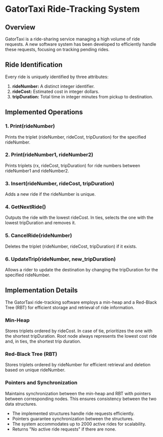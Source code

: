 # GatorTaxi Ride-Tracking System

## Overview

GatorTaxi is a ride-sharing service managing a high volume of ride requests. A new software system has been developed to efficiently handle these requests, focusing on tracking pending rides.

## Ride Identification

Every ride is uniquely identified by three attributes:

1. **rideNumber:** A distinct integer identifier.
2. **rideCost:** Estimated cost in integer dollars.
3. **tripDuration:** Total time in integer minutes from pickup to destination.

## Implemented Operations

### 1. Print(rideNumber)

Prints the triplet (rideNumber, rideCost, tripDuration) for the specified rideNumber.

### 2. Print(rideNumber1, rideNumber2)

Prints triplets (rx, rideCost, tripDuration) for ride numbers between rideNumber1 and rideNumber2.

### 3. Insert(rideNumber, rideCost, tripDuration)

Adds a new ride if the rideNumber is unique.

### 4. GetNextRide()

Outputs the ride with the lowest rideCost. In ties, selects the one with the lowest tripDuration and removes it.

### 5. CancelRide(rideNumber)

Deletes the triplet (rideNumber, rideCost, tripDuration) if it exists.

### 6. UpdateTrip(rideNumber, new_tripDuration)

Allows a rider to update the destination by changing the tripDuration for the specified rideNumber.

## Implementation Details

The GatorTaxi ride-tracking software employs a min-heap and a Red-Black Tree (RBT) for efficient storage and retrieval of ride information.

### Min-Heap

Stores triplets ordered by rideCost. In case of tie, prioritizes the one with the shortest tripDuration. Root node always represents the lowest cost ride and, in ties, the shortest trip duration.

### Red-Black Tree (RBT)

Stores triplets ordered by rideNumber for efficient retrieval and deletion based on unique rideNumber.

### Pointers and Synchronization

Maintains synchronization between the min-heap and RBT with pointers between corresponding nodes. This ensures consistency between the two data structures.

- The implemented structures handle ride requests efficiently.
- Pointers guarantee synchronization between the structures.
- The system accommodates up to 2000 active rides for scalability.
- Returns "No active ride requests" if there are none.
